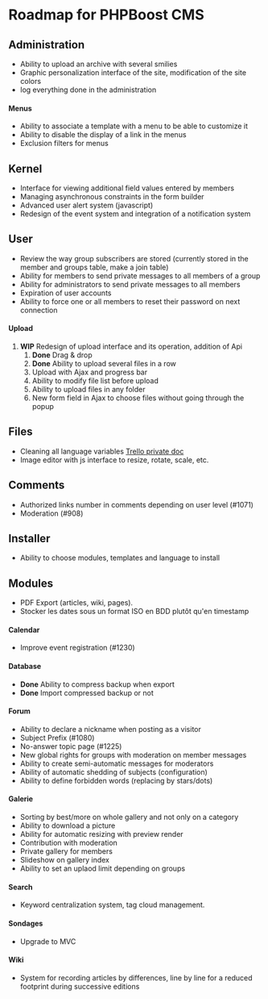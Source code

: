 ﻿# Roadmap for PHPBoost CMS

## Administration
- Ability to upload an archive with several smilies
- Graphic personalization interface of the site, modification of the site colors
- log everything done in the administration

#### Menus
- Ability to associate a template with a menu to be able to customize it
- Ability to disable the display of a link in the menus
- Exclusion filters for menus

## Kernel
- Interface for viewing additional field values entered by members
- Managing asynchronous constraints in the form builder
- Advanced user alert system (javascript)
- Redesign of the event system and integration of a notification system

## User
- Review the way group subscribers are stored (currently stored in the member and groups table, make a join table)
- Ability for members to send private messages to all members of a group
- Ability for administrators to send private messages to all members
- Expiration of user accounts
- Ability to force one or all members to reset their password on next connection

#### Upload
1. **WIP** Redesign of upload interface and its operation, addition of Api
    1. **Done** Drag & drop
    1. **Done** Ability to upload several files in a row
    1. Upload with Ajax and progress bar
    1. Ability to modify file list before upload
    1. Ability to upload files in any folder
    1. New form field in Ajax to choose files without going through the popup

## Files
- Cleaning all language variables [Trello private doc](https://trello.com/c/Lrqy2NPq/86-lang)
- Image editor with js interface to resize, rotate, scale, etc.

## Comments
- Authorized links number in comments depending on user level (#1071)
- Moderation (#908)

## Installer
- Ability to choose modules, templates and language to install

## Modules
- PDF Export (articles, wiki, pages).
- Stocker les dates sous un format ISO en BDD plutôt qu'en timestamp

#### Calendar
- Improve event registration (#1230)

#### Database
- **Done** Ability to compress backup when export
- **Done** Import compressed backup or not

#### Forum
- Ability to declare a nickname when posting as a visitor
- Subject Prefix (#1080)
- No-answer topic page (#1225)
- New global rights for groups with moderation on member messages
- Ability to create semi-automatic messages for moderators
- Ability of automatic shedding of subjects (configuration)
- Ability to define forbidden words (replacing by stars/dots)

#### Galerie
- Sorting by best/more on whole gallery and not only on a category
- Ability to download a picture
- Ability for automatic resizing with preview render
- Contribution with moderation
- Private gallery for members
- Slideshow on gallery index
- Ability to set an uplaod limit depending on groups

#### Search
- Keyword centralization system, tag cloud management.

#### Sondages
- Upgrade to MVC

#### Wiki
- System for recording articles by differences, line by line for a reduced footprint during successive editions
